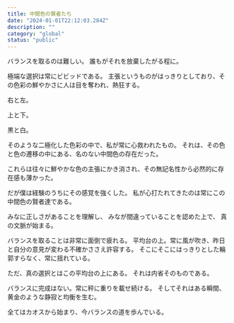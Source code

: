 ```yaml
---
title: 中間色の賢者たち
date: "2024-01-01T22:12:03.284Z"
description: ""
category: "global"
status: "public"
---
```


バランスを取るのは難しい。
誰もがそれを放棄したがる程に。

極端な選択は常にビビッドである。
主張というものがはっきりとしており、その色彩の鮮やかさに人は目を奪われ、熱狂する。

右と左。

上と下。

黒と白。

そのような二極化した色彩の中で、私が常に心救われたもの。
それは、その色と色の遷移の中にある、名のない中間色の存在だった。

これらは往々に鮮やかな色の主張にかき消され、その無記名性から必然的に存在感も薄かった。


だが僕は経験のうちにその感覚を強くした。
私が心打たれてきたのは常にこの中間色の賢者達である。


みなに正しさがあることを理解し、
みなが間違っていることを認めた上で、
真の文脈が始まる。

バランスを取ることは非常に面倒で疲れる。
平均台の上。常に風が吹き、昨日と自分の意見が変わる不確かささえ許容する。
そこにそこにはっきりとした輪郭すらなく、常に揺れている。

ただ、真の選択とはこの平均台の上にある。
それは内省そのものである。

バランスに完成はない。常に秤に重りを載せ続ける。
そしてそれはある瞬間、黄金のような静寂と均衡を生む。


全てはカオスから始まり、今バランスの道を歩んでいる。
